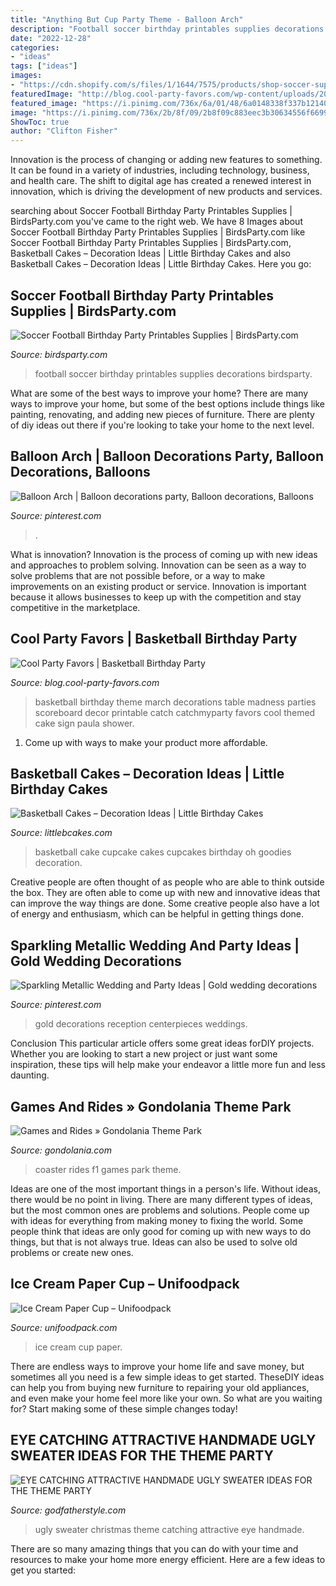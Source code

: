 ```yaml
---
title: "Anything But Cup Party Theme - Balloon Arch"
description: "Football soccer birthday printables supplies decorations birdsparty"
date: "2022-12-28"
categories:
- "ideas"
tags: ["ideas"]
images:
- "https://cdn.shopify.com/s/files/1/1644/7575/products/shop-soccer-supplies-football-party-printables6_1024x1024.jpg?v=1481203872"
featuredImage: "http://blog.cool-party-favors.com/wp-content/uploads/2012/09/Basketball-Party-Ideas-1024x789.jpg"
featured_image: "https://i.pinimg.com/736x/6a/01/48/6a0148338f337b12140f2c2197299641--white-gold-weddings-white-and-gold-reception.jpg"
image: "https://i.pinimg.com/736x/2b/8f/09/2b8f09c883eec3b30634556f66991572.jpg"
ShowToc: true
author: "Clifton Fisher"
---
```



Innovation is the process of changing or adding new features to something. It can be found in a variety of industries, including technology, business, and health care. The shift to digital age has created a renewed interest in innovation, which is driving the development of new products and services.

	

		
searching about Soccer Football Birthday Party Printables Supplies | BirdsParty.com you've came to the right web. We have 8 Images about Soccer Football Birthday Party Printables Supplies | BirdsParty.com like Soccer Football Birthday Party Printables Supplies | BirdsParty.com, Basketball Cakes – Decoration Ideas | Little Birthday Cakes and also Basketball Cakes – Decoration Ideas | Little Birthday Cakes. Here you go:
		
    
## Soccer Football Birthday Party Printables Supplies | BirdsParty.com

<img loading=lazy src="https://cdn.shopify.com/s/files/1/1644/7575/products/shop-soccer-supplies-football-party-printables6_1024x1024.jpg?v=1481203872" onerror="this.onerror=null;this.src='https://tse2.mm.bing.net/th?id=OIP.4RfZvrQ7u-RbOsVxQG0kNgHaKM&amp;pid=15.1';" alt="Soccer Football Birthday Party Printables Supplies | BirdsParty.com">

_Source: birdsparty.com_

>football soccer birthday printables supplies decorations birdsparty. 

	

What are some of the best ways to improve your home?
There are many ways to improve your home, but some of the best options include things like painting, renovating, and adding new pieces of furniture. There are plenty of diy ideas out there if you're looking to take your home to the next level.

    
## Balloon Arch | Balloon Decorations Party, Balloon Decorations, Balloons

<img loading=lazy src="https://i.pinimg.com/736x/2b/8f/09/2b8f09c883eec3b30634556f66991572.jpg" onerror="this.onerror=null;this.src='https://tse3.mm.bing.net/th?id=OIP.nQFFP9VF9juF_mvVYerM0gHaJ3&amp;pid=15.1';" alt="Balloon Arch | Balloon decorations party, Balloon decorations, Balloons">

_Source: pinterest.com_

>. 

	

What is innovation?
Innovation is the process of coming up with new ideas and approaches to problem solving. Innovation can be seen as a way to solve problems that are not possible before, or a way to make improvements on an existing product or service. Innovation is important because it allows businesses to keep up with the competition and stay competitive in the marketplace.

    
## Cool Party Favors | Basketball Birthday Party

<img loading=lazy src="http://blog.cool-party-favors.com/wp-content/uploads/2012/09/Basketball-Party-Ideas-1024x789.jpg" onerror="this.onerror=null;this.src='https://tse3.mm.bing.net/th?id=OIP.cFSg90Wllmv-OHwZJcR1pwHaFt&amp;pid=15.1';" alt="Cool Party Favors | Basketball Birthday Party">

_Source: blog.cool-party-favors.com_

>basketball birthday theme march decorations table madness parties scoreboard decor printable catch catchmyparty favors cool themed cake sign paula shower. 

	

1. Come up with ways to make your product more affordable.

    
## Basketball Cakes – Decoration Ideas | Little Birthday Cakes

<img loading=lazy src="http://www.littlebcakes.com/wp-content/uploads/2014/01/Basketball-Cupcake-Cake.jpg" onerror="this.onerror=null;this.src='https://tse1.mm.bing.net/th?id=OIP.jBg7Su2OtLfE5aUZGIUaugHaFj&amp;pid=15.1';" alt="Basketball Cakes – Decoration Ideas | Little Birthday Cakes">

_Source: littlebcakes.com_

>basketball cake cupcake cakes cupcakes birthday oh goodies decoration. 

	

Creative people are often thought of as people who are able to think outside the box. They are often able to come up with new and innovative ideas that can improve the way things are done. Some creative people also have a lot of energy and enthusiasm, which can be helpful in getting things done.

    
## Sparkling Metallic Wedding And Party Ideas | Gold Wedding Decorations

<img loading=lazy src="https://i.pinimg.com/736x/6a/01/48/6a0148338f337b12140f2c2197299641--white-gold-weddings-white-and-gold-reception.jpg" onerror="this.onerror=null;this.src='https://tse3.mm.bing.net/th?id=OIP.ifQ9cr1Pexmpzw77aVOl_gHaLH&amp;pid=15.1';" alt="Sparkling Metallic Wedding and Party Ideas | Gold wedding decorations">

_Source: pinterest.com_

>gold decorations reception centerpieces weddings. 

	

Conclusion
This particular article offers some great ideas forDIY projects. Whether you are looking to start a new project or just want some inspiration, these tips will help make your endeavor a little more fun and less daunting.

    
## Games And Rides » Gondolania Theme Park

<img loading=lazy src="http://www.gondolania.com/wp-content/uploads/2019/03/Roler-coaster-Copy.jpg" onerror="this.onerror=null;this.src='https://tse4.mm.bing.net/th?id=OIP.WG6u8dkfdy3ft0Ikl55TrAHaE8&amp;pid=15.1';" alt="Games and Rides » Gondolania Theme Park">

_Source: gondolania.com_

>coaster rides f1 games park theme. 

	

Ideas are one of the most important things in a person's life. Without ideas, there would be no point in living. There are many different types of ideas, but the most common ones are problems and solutions. People come up with ideas for everything from making money to fixing the world. Some people think that ideas are only good for coming up with new ways to do things, but that is not always true. Ideas can also be used to solve old problems or create new ones.

    
## Ice Cream Paper Cup – Unifoodpack

<img loading=lazy src="https://www.unifoodpack.com/wp-content/uploads/2020/08/Ice-Cream-Paper-Cup-3.jpg" onerror="this.onerror=null;this.src='https://tse4.mm.bing.net/th?id=OIP.hYpyrfUglmcU9pWlGv70ZgHaHa&amp;pid=15.1';" alt="Ice Cream Paper Cup – Unifoodpack">

_Source: unifoodpack.com_

>ice cream cup paper. 

	

There are endless ways to improve your home life and save money, but sometimes all you need is a few simple ideas to get started. TheseDIY ideas can help you from buying new furniture to repairing your old appliances, and even make your home feel more like your own. So what are you waiting for? Start making some of these simple changes today!

    
## EYE CATCHING ATTRACTIVE HANDMADE UGLY SWEATER IDEAS FOR THE THEME PARTY

<img loading=lazy src="http://godfatherstyle.com/wp-content/uploads/2015/11/clever-ugly-christmas-sweaters-.jpg" onerror="this.onerror=null;this.src='https://tse2.mm.bing.net/th?id=OIP.jm-PdG8C-4rLLEBaDvoJUQHaJ3&amp;pid=15.1';" alt="EYE CATCHING ATTRACTIVE HANDMADE UGLY SWEATER IDEAS FOR THE THEME PARTY">

_Source: godfatherstyle.com_

>ugly sweater christmas theme catching attractive eye handmade. 

	

There are so many amazing things that you can do with your time and resources to make your home more energy efficient. Here are a few ideas to get you started:

